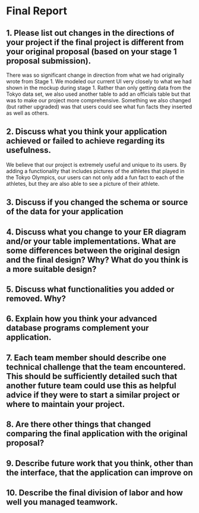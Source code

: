 # Final Report

## 1. Please list out changes in the directions of your project if the final project is different from your original proposal (based on your stage 1 proposal submission).

There was so significant change in direction from what we had originally wrote from Stage 1. We modeled our current UI very closely to what we had shown in the mockup during stage 1. Rather than only getting data from the Tokyo data set, we also used another table to add an officials table but that was to make our project more comprehensive. Something we also changed (but rather upgraded) was that users could see what fun facts they inserted as well as others.

## 2. Discuss what you think your application achieved or failed to achieve regarding its usefulness.

We believe that our project is extremely useful and unique to its users. By adding a functionality that includes pictures of the athletes that played in the Tokyo Olympics, our users can not only add a fun fact to each of the athletes, but they are also able to see a picture of their athlete.

## 3. Discuss if you changed the schema or source of the data for your application

## 4. Discuss what you change to your ER diagram and/or your table implementations. What are some differences between the original design and the final design? Why? What do you think is a more suitable design? 

## 5. Discuss what functionalities you added or removed. Why?

## 6. Explain how you think your advanced database programs complement your application.

## 7. Each team member should describe one technical challenge that the team encountered.  This should be sufficiently detailed such that another future team could use this as helpful advice if they were to start a similar project or where to maintain your project. 

## 8. Are there other things that changed comparing the final application with the original proposal?

## 9. Describe future work that you think, other than the interface, that the application can improve on

## 10. Describe the final division of labor and how well you managed teamwork.
